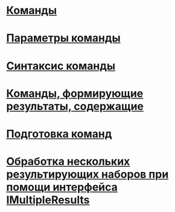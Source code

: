 # [Команды](commands.md)
# [Параметры команды](command-parameters.md)
# [Синтаксис команды](command-syntax.md)
# [Команды, формирующие результаты, содержащие](commands-generating-multiple-rowset-results.md)
# [Подготовка команд](preparing-commands.md)
# [Обработка нескольких результирующих наборов при помощи интерфейса IMultipleResults](using-imultipleresults-to-process-multiple-result-sets.md)
